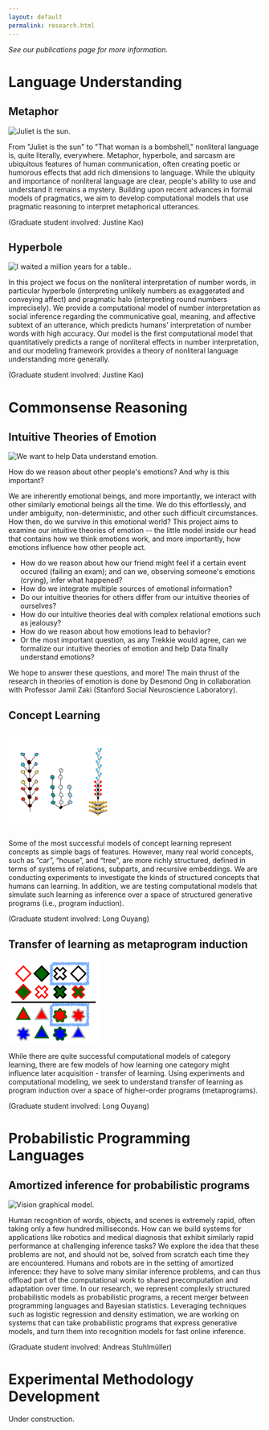 ```yaml
---
layout: default
permalink: research.html
---
```


*See our publications page for more information.*

# Language Understanding

## Metaphor

<img alt="Juliet is the sun." src="{{site.url}}{{site.baseurl}}/images/research/metaphor.png" width="300px"/>

From "Juliet is the sun" to "That woman is a bombshell," nonliteral language is, quite literally, everywhere. Metaphor, hyperbole, and sarcasm are ubiquitous features of human communication, often creating poetic or humorous effects that add rich dimensions to language. While the ubiquity and importance of nonliteral language are clear, people's ability to use and understand it remains a mystery. Building upon recent advances in formal models of pragmatics, we aim to develop computational models that use pragmatic reasoning to interpret metaphorical utterances.

(Graduate student involved: Justine Kao)

## Hyperbole

<img alt="I waited a million years for a table.." src="{{site.url}}{{site.baseurl}}/images/research/hyperbole.png" width="400px"/>

In this project we focus on the nonliteral interpretation of number words, in particular hyperbole (interpreting unlikely numbers as exaggerated and conveying affect) and pragmatic halo (interpreting round numbers imprecisely). We provide a computational model of number interpretation as social inference regarding the communicative goal, meaning, and affective subtext of an utterance, which predicts humans' interpretation of number words with high accuracy. Our model is the first computational model that quantitatively predicts a range of nonliteral effects in number interpretation, and our modeling framework provides a theory of nonliteral language understanding more generally.

(Graduate student involved: Justine Kao)

# Commonsense Reasoning

## Intuitive Theories of Emotion

<img alt="We want to help Data understand emotion." src="{{site.url}}{{site.baseurl}}/images/research/data.jpg" width="150px"/>

How do we reason about other people's emotions? And why is this important?

We are inherently emotional beings, and more importantly, we interact with other similarly emotional beings all the time. We do this effortlessly, and under ambiguity, non-deterministic, and other such difficult circumstances. How then, do we survive in this emotional world? This project aims to examine our intuitive theories of emotion -- the little model inside our head that contains how we think emotions work, and more importantly, how emotions influence how other people act.

* How do we reason about how our friend might feel if a certain event occured (failing an exam); and can we, observing someone's emotions (crying), infer what happened?
* How do we integrate multiple sources of emotional information?
* Do our intuitive theories for others differ from our intuitive theories of ourselves?
* How do our intuitive theories deal with complex relational emotions such as jealousy?
* How do we reason about how emotions lead to behavior?
* Or the most important question, as any Trekkie would agree, can we formalize our intuitive theories of emotion and help Data finally understand emotions?

We hope to answer these questions, and more! The main thrust of the research in theories of emotion is done by Desmond Ong in collaboration with Professor Jamil Zaki (Stanford Social Neuroscience Laboratory).

## Concept Learning

![Learning structured concepts trees from a generative model.](images/research/structured-concepts.png)

Some of the most successful models of concept learning represent concepts as simple bags of features. However, many real world concepts, such as “car”, “house”, and “tree”, are more richly structured, defined in terms of systems of relations, subparts, and recursive embeddings. We are conducting experiments to investigate the kinds of structured concepts that humans can learning. In addition, we are testing computational models that simulate such learning as inference over a space of structured generative programs (i.e., program induction).

(Graduate student involved: Long Ouyang)

## Transfer of learning as metaprogram induction

![Learning one category might help you learn another.](images/research/transfer-as-metaprogram-induction.png)

While there are quite successful computational models of category learning, there are few models of how learning one category might influence later acquisition - transfer of learning. Using experiments and computational modeling, we seek to understand transfer of learning as program induction over a space of higher-order programs (metaprograms).

(Graduate student involved: Long Ouyang)

# Probabilistic Programming Languages

## Amortized inference for probabilistic programs

<img alt="Vision graphical model." src="{{site.url}}{{site.baseurl}}/images/research/amortized-inference.png" width="500px"/>

Human recognition of words, objects, and scenes is extremely rapid, often taking only a few hundred milliseconds. How can we build systems for applications like robotics and medical diagnosis that exhibit similarly rapid performance at challenging inference tasks? We explore the idea that these problems are not, and should not be, solved from scratch each time they are encountered. Humans and robots are in the setting of amortized inference: they have to solve many similar inference problems, and can thus offload part of the computational work to shared precomputation and adaptation over time. In our research, we represent complexly structured probabilistic models as probabilistic programs, a recent merger between programming languages and Bayesian statistics. Leveraging techniques such as logistic regression and density estimation, we are working on systems that can take probabilistic programs that express generative models, and turn them into recognition models for fast online inference.

(Graduate student involved: Andreas Stuhlmüller)

# Experimental Methodology Development

Under construction.